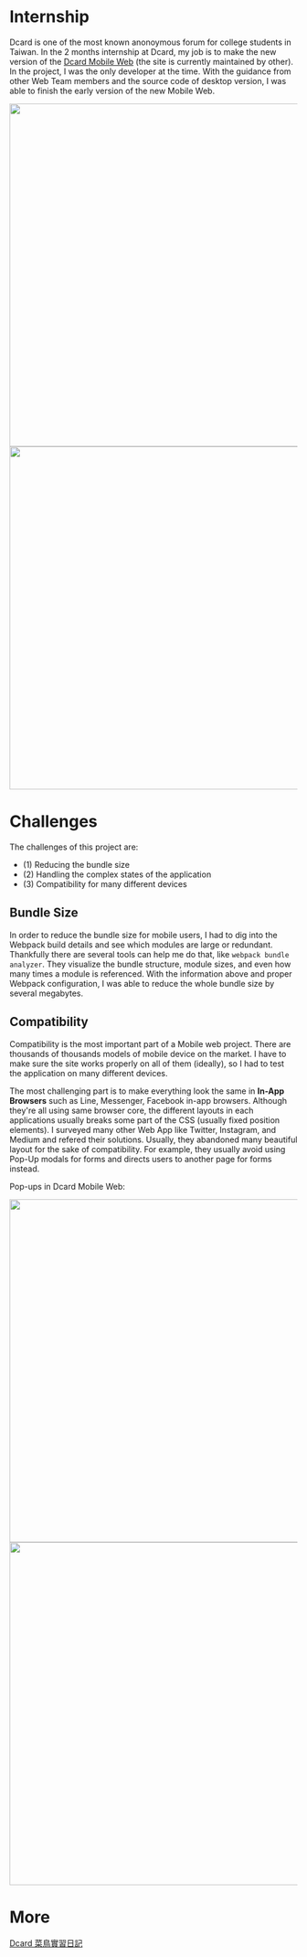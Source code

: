 # Internship

Dcard is one of the most known anonoymous forum for college students in Taiwan. In the 2 months internship at Dcard, my job is to make the new version of the [Dcard Mobile Web](https://mobile.dcard.tw/) (the site is currently maintained by other). In the project, I was the only developer at the time. With the guidance from other Web Team members and the source code of desktop version, I was able to finish the early version of the new Mobile Web.

<img src="/images/image1.png" height="600">
<img src="/images/image4.png" height="600">

# Challenges

The challenges of this project are: 
- (1) Reducing the bundle size
- (2) Handling the complex states of the application
- (3) Compatibility for many different devices

## Bundle Size

In order to reduce the bundle size for mobile users, I had to dig into the Webpack build details and see which modules are large or redundant. Thankfully there are several tools can help me do that, like `webpack bundle analyzer`. They visualize the bundle structure, module sizes, and even how many times a module is referenced. With the information above and proper Webpack configuration, I was able to reduce the whole bundle size by several megabytes.

## Compatibility

Compatibility is the most important part of a Mobile web project. There are thousands of thousands models of mobile device on the market. I have to make sure the site works properly on all of them (ideally), so I had to test the application on many different devices.

The most challenging part is to make everything look the same in **In-App Browsers** such as Line, Messenger, Facebook in-app browsers. Although they're all using same browser core, the different layouts in each applications usually breaks some part of the CSS (usually fixed position elements). I surveyed many other Web App like Twitter, Instagram, and Medium and refered their solutions. Usually, they abandoned many beautiful layout for the sake of compatibility. For example, they usually avoid using Pop-Up modals for forms and directs users to another page for forms instead.

Pop-ups in Dcard Mobile Web:

<img src="/images/image2.png" height="600">
<img src="/images/image3.png" height="600">

# More

[Dcard 菜鳥實習日記](https://www.dcard.tw/f/mood/p/226922213-Dcard-%E8%8F%9C%E9%B3%A5%E5%AF%A6%E7%BF%92%E6%97%A5%E8%A8%98-%EF%BC%88%E6%96%87%E9%95%B7%EF%BC%89)